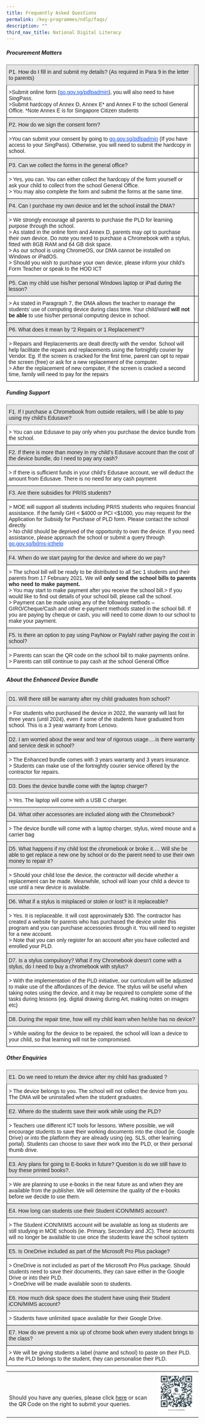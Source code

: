 ```yaml
---
title: Frequently Asked Questions
permalink: /key-programmes/ndlp/faqs/
description: ""
third_nav_title: National Digital Literacy
---
```



##### **Procurement Matters**

<style type="text/css">
.tg  {border-collapse:collapse;border-spacing:0;}
.tg td{border-color:black;border-style:solid;border-width:1px;font-family:Arial, sans-serif;font-size:14px;
  overflow:hidden;padding:10px 5px;word-break:normal;}
.tg th{border-color:black;border-style:solid;border-width:1px;font-family:Arial, sans-serif;font-size:14px;
  font-weight:normal;overflow:hidden;padding:10px 5px;word-break:normal;}
.tg .tg-9678{background-color:#E5E5E5;text-align:left;vertical-align:top}
.tg .tg-i5i7{background-color:#E5E5E5;border-color:inherit;text-align:left;vertical-align:middle}
.tg .tg-zr06{background-color:#FFF;text-align:left;vertical-align:middle}
.tg .tg-0lax{text-align:left;vertical-align:top}
.tg .tg-faf8{background-color:#E5E5E5;text-align:left;vertical-align:middle}
</style>
<table class="tg">
<thead>
  <tr>
    <th class="tg-i5i7">P1.    How do I fill in and submit my details? (As required in Para 9 in the letter to parents)<br></th>
    <th class="tg-9678"></th>
  </tr>
</thead>
<tbody>
  <tr>
    <td class="tg-zr06">&gt;Submit online form (<a href="http://go.gov.sg/pdlpadmin"><span style="text-decoration:underline;color:#0C4BFF">go.gov.sg/pdlpadmin</span></a>), you will also need to have SingPass.<br>&gt;Submit hardcopy of Annex D, Annex E* and Annex F to the school General Office. *Note Annex E is for Singapore Citizen students<br></td>
    <td class="tg-0lax"></td>
  </tr>
  <tr>
    <td class="tg-faf8"> P2.    How do we sign the consent form?</td>
    <td class="tg-0lax"></td>
  </tr>
  <tr>
    <td class="tg-zr06"> &gt;You can submit your consent by going to <a href="http://go.gov.sg/pdlpadmin"><span style="text-decoration:underline;color:#0C4BFF">go.gov.sg/pdlpadmin</span></a> (If you have access to your SingPass). Otherwise, you will need to submit the hardcopy in school.</td>
    <td class="tg-0lax"></td>
  </tr>
  <tr>
    <td class="tg-faf8"> P3.    Can we collect the forms in the general office?</td>
    <td class="tg-0lax"></td>
  </tr>
  <tr>
    <td class="tg-zr06"> &gt; Yes, you can. You can either collect the hardcopy of the form yourself or ask your child to collect from the school General Office.<br>&gt; You may also complete the form and submit the forms at the same time.</td>
    <td class="tg-0lax"></td>
  </tr>
  <tr>
    <td class="tg-faf8"> P4.    Can I purchase my own device and let the school install the DMA?</td>
    <td class="tg-0lax"></td>
  </tr>
  <tr>
    <td class="tg-zr06"> &gt; We strongly encourage all parents to purchase the PLD for learning purpose through the school. <br>&gt; As stated in the online form and Annex D, parents may opt to purchase their own device. Do note you need to purchase a Chromebook with a stylus, fitted with 8GB RAM and 64 GB disk space.<br>&gt; As our school is using ChromeOS, our DMA cannot be installed on Windows or iPadOS.<br>&gt; Should you wish to purchase your own device, please inform your child’s Form Teacher or speak to the HOD ICT</td>
    <td class="tg-0lax"></td>
  </tr>
  <tr>
    <td class="tg-faf8"> P5.    Can my child use his/her personal Windows laptop or iPad during the lesson?</td>
    <td class="tg-0lax"></td>
  </tr>
  <tr>
    <td class="tg-zr06"> &gt; As stated in Paragraph 7, the DMA allows the teacher to manage the students’ use of computing device during class time. Your child/ward <span style="font-weight:bold">will not be able</span> to use his/her personal computing device in school.</td>
    <td class="tg-0lax"></td>
  </tr>
  <tr>
    <td class="tg-faf8"> P6.    What does it mean by “2 Repairs or 1 Replacement”?</td>
    <td class="tg-0lax"></td>
  </tr>
  <tr>
    <td class="tg-zr06"> &gt; Repairs and Replacements are dealt directly with the vendor. School will help facilitate the repairs and replacements using the fortnightly courier by Vendor. Eg. If the screen is cracked for the first time, parent can opt to repair the screen (free) or ask for a new replacement of the computer.<br>&gt; After the replacement of new computer, if the screen is cracked a second time, family will need to pay for the repairs</td>
    <td class="tg-0lax"></td>
  </tr>
</tbody>
</table>

##### **Funding Support**

<style type="text/css">
.tg  {border-collapse:collapse;border-spacing:0;}
.tg td{border-color:black;border-style:solid;border-width:1px;font-family:Arial, sans-serif;font-size:14px;
  overflow:hidden;padding:10px 5px;word-break:normal;}
.tg th{border-color:black;border-style:solid;border-width:1px;font-family:Arial, sans-serif;font-size:14px;
  font-weight:normal;overflow:hidden;padding:10px 5px;word-break:normal;}
.tg .tg-i5i7{background-color:#E5E5E5;border-color:inherit;text-align:left;vertical-align:middle}
.tg .tg-zr06{background-color:#FFF;text-align:left;vertical-align:middle}
.tg .tg-faf8{background-color:#E5E5E5;text-align:left;vertical-align:middle}
</style>
<table class="tg">
<thead>
  <tr>
    <th class="tg-i5i7">F1.     If I purchase a Chromebook from outside retailers, will I be able to pay using my child’s Edusave?<br></th>
  </tr>
</thead>
<tbody>
  <tr>
    <td class="tg-zr06">&gt; You can use Edusave to pay only when you purchase the device bundle from the school.</td>
  </tr>
  <tr>
    <td class="tg-faf8"> F2.    If there is more than money in my child’s Edusave account than the cost of the device bundle, do I need to pay any cash?</td>
  </tr>
  <tr>
    <td class="tg-zr06"> &gt; If there is sufficient funds in your child’s Edusave account, we will deduct the amount from Edusave. There is no need for any cash payment</td>
  </tr>
  <tr>
    <td class="tg-faf8"> F3.    Are there subsidies for PR/IS students?</td>
  </tr>
  <tr>
    <td class="tg-zr06"> &gt; MOE will support all students including PR/IS students who requires financial assistance. If the family GHI &lt; $4000 or PCI &lt;$1000, you may request for the Application for Subsidy for Purchase of PLD form. Please contact the school directly.<br>&gt; No child should be deprived of the opportunity to own the device. If you need assistance, please approach the school or submit a query through <a href="http://go.gov.sg/bdms-icthelp"><span style="text-decoration:underline;color:#0C4BFF">go.gov.sg/bdms-icthelp</span></a></td>
  </tr>
  <tr>
    <td class="tg-faf8"> F4.    When do we start paying for the device and where do we pay?</td>
  </tr>
  <tr>
    <td class="tg-zr06">&gt; The school bill will be ready to be distributed to all Sec 1 students and their parents from 17 February 2021.  We will <span style="font-weight:bold">only send the school bills to parents who need to make payment.</span><br>&gt; You may start to make payment after you receive the school bill.&gt; If you would like to find out details of your school bill, please call the school. <br>&gt; Payment can be made using any of the following methods – GIRO/Cheque/Cash and other e-payment methods stated in the school bill. If you are paying by cheque or cash, you will need to come down to our school to make your payment.</td>
  </tr>
  <tr>
    <td class="tg-faf8"> F5.    Is there an option to pay using PayNow or Paylah! rather paying the cost in school?</td>
  </tr>
  <tr>
    <td class="tg-zr06"> &gt; Parents can scan the QR code on the school bill to make payments online.<br>&gt; Parents can still continue to pay cash at the school General Office</td>
  </tr>
</tbody>
</table>

##### **About the Enhanced Device Bundle**

<style type="text/css">
.tg  {border-collapse:collapse;border-spacing:0;}
.tg td{border-color:black;border-style:solid;border-width:1px;font-family:Arial, sans-serif;font-size:14px;
  overflow:hidden;padding:10px 5px;word-break:normal;}
.tg th{border-color:black;border-style:solid;border-width:1px;font-family:Arial, sans-serif;font-size:14px;
  font-weight:normal;overflow:hidden;padding:10px 5px;word-break:normal;}
.tg .tg-i5i7{background-color:#E5E5E5;border-color:inherit;text-align:left;vertical-align:middle}
.tg .tg-zr06{background-color:#FFF;text-align:left;vertical-align:middle}
.tg .tg-faf8{background-color:#E5E5E5;text-align:left;vertical-align:middle}
</style>
<table class="tg">
<thead>
  <tr>
    <th class="tg-i5i7">D1. Will there still be warranty after my child graduates from school?<br></th>
  </tr>
</thead>
<tbody>
  <tr>
    <td class="tg-zr06">&gt; For students who purchased the device in 2022, the warranty will last for three years (until 2024), even if some of the students have graduated from school. This is a 3 year warranty from Lenovo.</td>
  </tr>
  <tr>
    <td class="tg-faf8"> D2. I am worried about the wear and tear of rigorous usage….is there warranty and service desk in school?</td>
  </tr>
  <tr>
    <td class="tg-zr06"> &gt; The Enhanced bundle comes with 3 years warranty and 3 years insurance.  <br>&gt; Students can make use of the fortnightly courier service offered by the contractor for repairs.</td>
  </tr>
  <tr>
    <td class="tg-faf8"> D3. Does the device bundle come with the laptop charger?</td>
  </tr>
  <tr>
    <td class="tg-zr06"> &gt; Yes. The laptop will come with a USB C charger.</td>
  </tr>
  <tr>
    <td class="tg-faf8"> D4. What other accessories are included along with the Chromebook?</td>
  </tr>
  <tr>
    <td class="tg-zr06"> &gt; The device bundle will come with a laptop charger, stylus, wired mouse and a carrier bag</td>
  </tr>
  <tr>
    <td class="tg-faf8"> D5. What happens if my child lost the chromebook or broke it…. Will she be able to get replace a new one by school or do the parent need to use their own money to repair it?</td>
  </tr>
  <tr>
    <td class="tg-zr06"> &gt; Should your child lose the device, the contractor will decide whether a replacement can be made. Meanwhile, school will loan your child a device to use until a new device is available.</td>
  </tr>
  <tr>
    <td class="tg-faf8"> D6. What if a stylus is misplaced or stolen or lost? is it replaceable?</td>
  </tr>
  <tr>
    <td class="tg-zr06"> &gt; Yes. It is replaceable. It will cost approximately $30. The contractor has created a website for parents who has purchased the device under this program and you can purchase accessories through it. You will need to register for a new account.<br>&gt; Note that you can only register for an account after you have collected and enrolled your PLD.</td>
  </tr>
  <tr>
    <td class="tg-faf8"> D7. Is a stylus compulsory? What if my Chromebook doesn’t come with a stylus, do I need to buy a chromebook with stylus?</td>
  </tr>
  <tr>
    <td class="tg-zr06"> &gt; With the implementation of the PLD initiative, our curriculum will be adjusted to make use of the affordances of the device. The stylus will be useful when taking notes using the device, and it may be required to complete some of the tasks during lessons (eg. digital drawing during Art, making notes on images etc)</td>
  </tr>
  <tr>
    <td class="tg-faf8"> D8. During the repair time, how will my child learn when he/she has no device?</td>
  </tr>
  <tr>
    <td class="tg-zr06">&gt;   While waiting for the device to be repaired, the school will loan a device to your child, so that learning will not be compromised.</td>
  </tr>
</tbody>
</table>

##### **Other Enquiries**

<style type="text/css">
.tg  {border-collapse:collapse;border-spacing:0;}
.tg td{border-color:black;border-style:solid;border-width:1px;font-family:Arial, sans-serif;font-size:14px;
  overflow:hidden;padding:10px 5px;word-break:normal;}
.tg th{border-color:black;border-style:solid;border-width:1px;font-family:Arial, sans-serif;font-size:14px;
  font-weight:normal;overflow:hidden;padding:10px 5px;word-break:normal;}
.tg .tg-i5i7{background-color:#E5E5E5;border-color:inherit;text-align:left;vertical-align:middle}
.tg .tg-zr06{background-color:#FFF;text-align:left;vertical-align:middle}
.tg .tg-faf8{background-color:#E5E5E5;text-align:left;vertical-align:middle}
</style>
<table class="tg">
<thead>
  <tr>
    <th class="tg-i5i7">E1.    Do we need to return the device after my child has graduated ?</th>
  </tr>
</thead>
<tbody>
  <tr>
    <td class="tg-zr06">&gt; The device belongs to you. The school will not collect the device from you. The DMA will be uninstalled when the student graduates.<br></td>
  </tr>
  <tr>
    <td class="tg-faf8"> E2.    Where do the students save their work while using the PLD?</td>
  </tr>
  <tr>
    <td class="tg-zr06"> &gt; Teachers use different ICT tools for lessons. Where possible, we will encourage students to save their working documents into the cloud (ie. Google Drive) or into the platform they are already using (eg. SLS, other learning portal). Students can choose to save their work into the PLD, or their personal thumb drive.</td>
  </tr>
  <tr>
    <td class="tg-faf8"> E3.    Any plans for going to E-books in future? Question is do we still have to buy these printed books?.</td>
  </tr>
  <tr>
    <td class="tg-zr06"> &gt; We are planning to use e-books in the near future as and when they are available from the publisher. We will determine the quality of the e-books before we decide to use them.</td>
  </tr>
  <tr>
    <td class="tg-faf8"> E4.    How long can students use their Student iCON/MIMS account?.</td>
  </tr>
  <tr>
    <td class="tg-zr06"> &gt; The Student iCON/MIMS account will be available as long as students are still studying in MOE schools (ie. Primary, Secondary and JC). These accounts will no longer be available to use once the students leave the school system</td>
  </tr>
  <tr>
    <td class="tg-faf8"> E5.    Is OneDrive included as part of the Microsoft Pro Plus package?</td>
  </tr>
  <tr>
    <td class="tg-zr06"> &gt; OneDrive is not included as part of the Microsoft Pro Plus package. Should students need to save their documents, they can save either in the Google Drive or into their PLD.<br>&gt;  OneDrive will be made available soon to students.</td>
  </tr>
  <tr>
    <td class="tg-faf8"> E6.    How much disk space does the student have using their Student iCON/MIMS account?</td>
  </tr>
  <tr>
    <td class="tg-zr06"> &gt; Students have unlimited space available for their Google Drive.</td>
  </tr>
  <tr>
    <td class="tg-faf8"> E7.    How do we prevent a mix up of chrome book when every student brings to the class?</td>
  </tr>
  <tr>
    <td class="tg-zr06"> &gt; We will be giving students a label (name and school) to paste on their PLD. As the PLD belongs to the student, they can personalise their PLD.</td>
  </tr>
</tbody>
</table>



| |  | 
| -------- | -------- | 
| <br><br>Should you have any queries, please click [here](https://form.gov.sg/#!/6003ab0667a3e600110513fe) or scan the QR Code on the right to submit your queries.     | <img src="/images/Keyprogrammes/Ndlp/ndlp-bdms-icthelp-qrcode.png" alt="ICT Support" style="width:200px" />  |